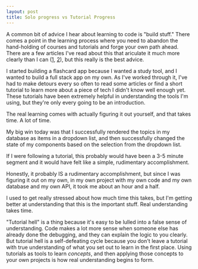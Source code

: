 ```yaml
---
layout: post
title: Solo progress vs Tutorial Progress
---
```


A common bit of advice I hear about learning to code is "build stuff." There comes a point in the learning process where you need to abandon the hand-holding of courses and tutorials and forge your own path ahead. There are a few articles I've read about this that ariculate it much more clearly than I can ([1](http://blog.thefirehoseproject.com/posts/learn-to-code-and-be-self-reliant/?utm_source=pocket-ff-recs), [2](https://www.thinkful.com/blog/why-learning-to-code-is-so-damn-hard/)), but this really is the best advice.

I started building a flashcard app because I wanted a study tool, and I wanted to build a full stack app on my own. As I've worked through it, I've had to make detours every so often to read some articles or find a short tutorial to learn more about a piece of tech I didn't know well enough yet. These tutorials have been extremely helpful in understanding the tools I'm using, but they're only every going to be an introduction.

The real learning comes with actually figuring it out yourself, and that takes time. A lot of time.

My big win today was that I successfully rendered the topics in my database as items in a dropdown list, and then successfully changed the state of my components based on the selection from the dropdown list.

If I were following a tutorial, this probably would have been a 3-5 minute segment and it would have felt like a simple, rudimentary accomplishment.

Honestly, it probably IS a rudimentary accomplishment, but since I was figuring it out on my own, in my own project with my own code and my own database and my own API, it took me about an hour and a half.

I used to get really stressed about how much time this takes, but I'm getting better at understanding that this is the important stuff. Real understanding takes  time. 

"Tutorial hell" is a thing because it's easy to be lulled into a false sense of understanding. Code makes a lot more sense when someone else has already done the debugging, and they can explain the logic to you clearly. But tutorial hell is a self-defeating cycle because you don't leave a tutorial with true understanding of what you set out to learn in the first place. Using tutorials as tools to learn *concepts*, and then applying those concepts to your own projects is how real understanding begins to form.
